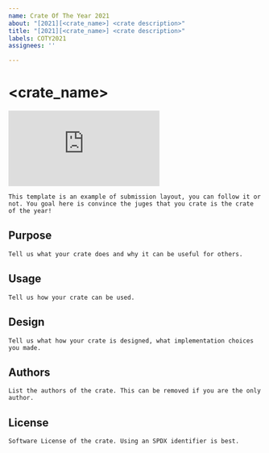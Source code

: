```yaml
---
name: Crate Of The Year 2021
about: "[2021][<crate_name>] <crate description>"
title: "[2021][<crate_name>] <crate description>"
labels: COTY2021
assignees: ''

---
```


# <crate_name>
![badge](https://img.shields.io/endpoint?url=https://alire.ada.dev/badges/<crate_name>.json)

`This template is an example of submission layout, you can follow it or not. You goal here is convince the juges that you crate is the crate of the year!`

## Purpose

`Tell us what your crate does and why it can be useful for others.`

## Usage

`Tell us how your crate can be used.`

## Design

`Tell us what how your crate is designed, what implementation choices you made.`

## Authors

`List the authors of the crate. This can be removed if you are the only author.`

## License

`Software License of the crate. Using an SPDX identifier is best.`
